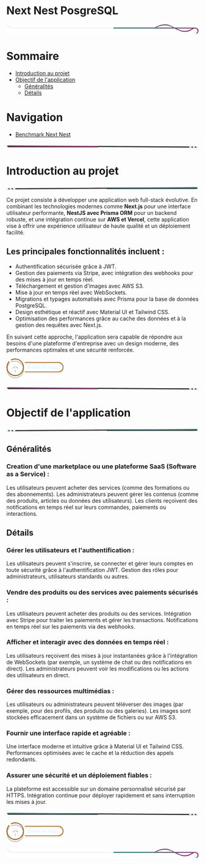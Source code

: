 # Next Nest PosgreSQL

<!-- Main image  -->

![border](./assets/line/border_deco_rt.png)

# Sommaire

- [Introduction au projet](#introduction-au-projet)
- [Objectif de l'application](#objectif-de-lapplication)
  - [Généralités](#généralités)
  - [Détails](#détails)

# Navigation

- [Benchmark Next Nest](./doc/benchmark_next_nest.md)

![border](./assets/line/line-pink-point_l.png)

# Introduction au projet

![border](./assets/line/line-teal-point_r.png)

Ce projet consiste à développer une application web full-stack évolutive. En combinant les technologies modernes comme **Next.js** pour une interface utilisateur performante, **NestJS avec Prisma ORM** pour un backend robuste, et une intégration continue sur **AWS et Vercel**, cette application vise à offrir une expérience utilisateur de haute qualité et un déploiement facilité.

## Les principales fonctionnalités incluent :

- Authentification sécurisée grâce à JWT.
- Gestion des paiements via Stripe, avec intégration des webhooks pour des mises à jour en temps réel.
- Téléchargement et gestion d’images avec AWS S3.
- Mise à jour en temps réel avec WebSockets.
- Migrations et typages automatisés avec Prisma pour la base de données PostgreSQL.
- Design esthétique et réactif avec Material UI et Tailwind CSS.
- Optimisation des performances grâce au cache des données et à la gestion des requêtes avec Next.js.

En suivant cette approche, l'application sera capable de répondre aux besoins d'une plateforme d'entreprise avec un design moderne, des performances optimales et une sécurité renforcée.

<a href="#sommaire">
<img src="assets/button/back_to_top.png" alt="Home page" style="width: 150px; height: auto;">
</a>

![border](./assets/line/line-pink-point_l.png)

# Objectif de l'application

![border](./assets/line/line-teal-point_r.png)

## Généralités

### Creation d'une marketplace ou une plateforme SaaS (Software as a Service) :

Les utilisateurs peuvent acheter des services (comme des formations ou des abonnements).
Les administrateurs peuvent gérer les contenus (comme des produits, articles ou données des utilisateurs).
Les clients reçoivent des notifications en temps réel sur leurs commandes, paiements ou interactions.

## Détails

### Gérer les utilisateurs et l'authentification :

Les utilisateurs peuvent s'inscrire, se connecter et gérer leurs comptes en toute sécurité grâce à l'authentification JWT.
Gestion des rôles pour administrateurs, utilisateurs standards ou autres.

### Vendre des produits ou des services avec paiements sécurisés :

Les utilisateurs peuvent acheter des produits ou des services.
Intégration avec Stripe pour traiter les paiements et gérer les transactions.
Notifications en temps réel sur les paiements via des webhooks.

### Afficher et interagir avec des données en temps réel :

Les utilisateurs reçoivent des mises à jour instantanées grâce à l'intégration de WebSockets (par exemple, un système de chat ou des notifications en direct).
Les administrateurs peuvent voir les modifications ou les actions des utilisateurs en direct.

### Gérer des ressources multimédias :

Les utilisateurs ou administrateurs peuvent téléverser des images (par exemple, pour des profils, des produits ou des galeries).
Les images sont stockées efficacement dans un système de fichiers ou sur AWS S3.

### Fournir une interface rapide et agréable :

Une interface moderne et intuitive grâce à Material UI et Tailwind CSS.
Performances optimisées avec le cache et la réduction des appels redondants.

### Assurer une sécurité et un déploiement fiables :

La plateforme est accessible sur un domaine personnalisé sécurisé par HTTPS.
Intégration continue pour déployer rapidement et sans interruption les mises à jour.

![border](./assets/line/line-teal-point_l.png)

<a href="#sommaire">
<img src="assets/button/back_to_top.png" alt="Home page" style="width: 150px; height: auto;">
</a>

![border](./assets/line/border_deco_rt.png)
